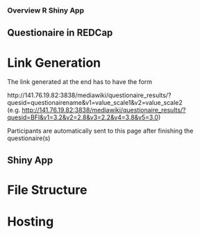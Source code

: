 ### Overview R Shiny App
## Questionaire in REDCap


# Link Generation
The link generated at the end has to have the form 

http:<area>//141.76.19.82:3838/mediawiki/questionaire_results/?quesid=questionairename&v1=value_scale1&v2=value_scale2 <br> (e.g. http://141.76.19.82:3838/mediawiki/questionaire_results/?quesid=BFI&v1=3.2&v2=2.8&v3=2.2&v4=3.8&v5=3.0)

Participants are automatically sent to this page after finishing the questionaire(s)

## Shiny App
# File Structure


# Hosting
# 
